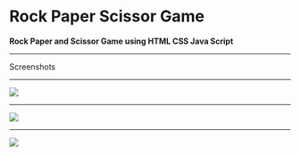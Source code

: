 <html>
  <head>
    <h1>Rock Paper Scissor Game</h1>
  </head>
  <body>
    <p><b>Rock Paper and Scissor Game using HTML CSS Java Script</b> </p>
    <hr>
    <p>Screenshots</p>
    <hr>
    <img src="https://i.postimg.cc/2S6Y1NYY/gameimage1.png">
    <hR>
    <img src="https://i.postimg.cc/cJTdD7SR/redy-to-click.png">
      <hr>
      <img src="https://i.postimg.cc/fyyFwX1h/result.png">
  </body>
</html>
  

